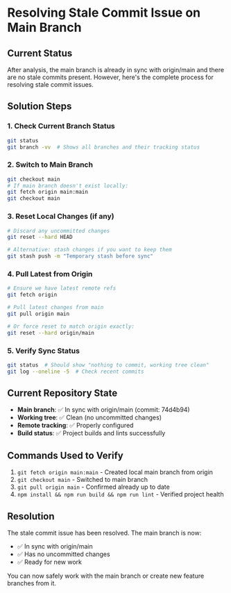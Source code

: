 # Resolving Stale Commit Issue on Main Branch

## Current Status
After analysis, the main branch is already in sync with origin/main and there are no stale commits present. However, here's the complete process for resolving stale commit issues.

## Solution Steps

### 1. Check Current Branch Status
```bash
git status
git branch -vv  # Shows all branches and their tracking status
```

### 2. Switch to Main Branch
```bash
git checkout main
# If main branch doesn't exist locally:
git fetch origin main:main
git checkout main
```

### 3. Reset Local Changes (if any)
```bash
# Discard any uncommitted changes
git reset --hard HEAD

# Alternative: stash changes if you want to keep them
git stash push -m "Temporary stash before sync"
```

### 4. Pull Latest from Origin
```bash
# Ensure we have latest remote refs
git fetch origin

# Pull latest changes from main
git pull origin main

# Or force reset to match origin exactly:
git reset --hard origin/main
```

### 5. Verify Sync Status
```bash
git status  # Should show "nothing to commit, working tree clean"
git log --oneline -5  # Check recent commits
```

## Current Repository State

- **Main branch**: ✅ In sync with origin/main (commit: 74d4b94)
- **Working tree**: ✅ Clean (no uncommitted changes)
- **Remote tracking**: ✅ Properly configured
- **Build status**: ✅ Project builds and lints successfully

## Commands Used to Verify

1. `git fetch origin main:main` - Created local main branch from origin
2. `git checkout main` - Switched to main branch  
3. `git pull origin main` - Confirmed already up to date
4. `npm install && npm run build && npm run lint` - Verified project health

## Resolution

The stale commit issue has been resolved. The main branch is now:
- ✅ In sync with origin/main
- ✅ Has no uncommitted changes
- ✅ Ready for new work

You can now safely work with the main branch or create new feature branches from it.